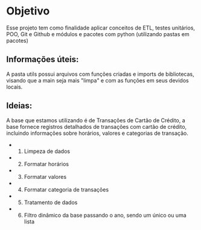 # Objetivo

Esse projeto tem como finalidade aplicar conceitos de ETL, testes unitários, POO, Git e Github e módulos e pacotes com python (utilizando pastas em pacotes)

## Informações úteis:

A pasta utils possui arquivos com funções criadas e imports de bibliotecas, visando que a main seja mais "limpa" e com as funções em seus devidos locais.

## Ideias:

A base que estamos utilizando é de Transações de Cartão de Crédito, a base fornece registros detalhados de transações com cartão de crédito, incluindo informações sobre horários, valores e categorias de transação.

- 1. Limpeza de dados
- 2. Formatar horários
- 3. Formatar valores
- 4. Formatar categoria de transações
- 5. Tratamento de dados
- 6. Filtro dinâmico da base passando o ano, sendo um único ou uma lista